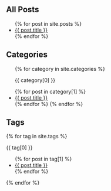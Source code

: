 ## All Posts
 <ul>
   {% for post in site.posts %}
     <li>
       <a href="{{ post.url }}">{{ post.title }}</a>
     </li>
   {% endfor %}
 </ul>

## Categories 
 <ul>
 {% for category in site.categories %}
   <p>{{ category[0] }}</p>
     {% for post in category[1] %}
       <li><a href="{{ post.url }}">{{ post.title }}</a></li>
     {% endfor %}
 {% endfor %}
</ul>

## Tags 
 {% for tag in site.tags %}
   <p>{{ tag[0] }}</p>
   <ul>
     {% for post in tag[1] %}
       <li><a href="{{ post.url }}">{{ post.title }}</a></li>
     {% endfor %}
   </ul>
 {% endfor %}
